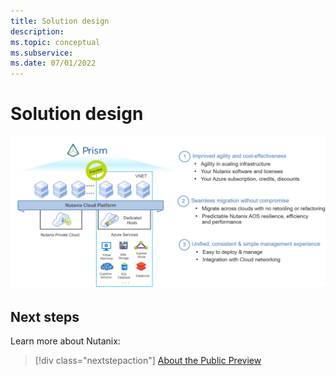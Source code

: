 ```yaml
---
title: Solution design
description:  
ms.topic: conceptual
ms.subservice:  
ms.date: 07/01/2022
---
```


# Solution design

![Nutanix Preview](media/nutanix-public-preview/nutanix-preview.png)

## Next steps

Learn more about Nutanix:

> [!div class="nextstepaction"]
> [About the Public Preview](about-the-public-preview.md)
